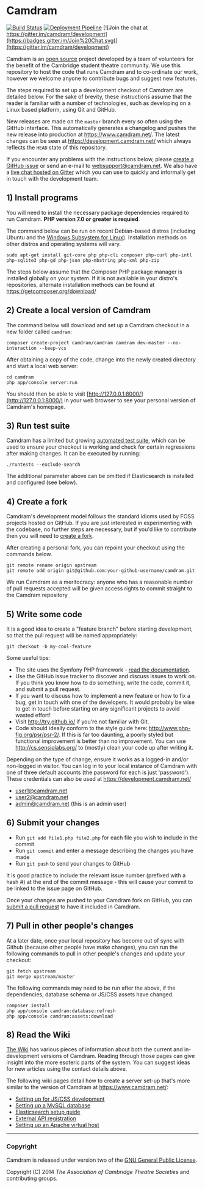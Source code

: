 # Camdram

[![Build Status](https://travis-ci.org/camdram/camdram.svg?branch=master)](https://travis-ci.org/camdram/camdram)
[![Deployment Pipeline](https://app.buddy.works/pahoyes/camdram/pipelines/pipeline/144463/badge.svg?token=a793d019566e652178a2b8fb6b590b025de793a9a858bfcc4bb487c57101f994)](https://app.buddy.works/pahoyes/camdram/pipelines/pipeline/144463)
[![Join the chat at https://gitter.im/camdram/development](https://badges.gitter.im/Join%20Chat.svg)](https://gitter.im/camdram/development)

Camdram is an [open source](http://opensource.org/docs/osd) project developed by a team of volunteers for the benefit of the Cambridge student theatre community. We use this repository to host the code that runs Camdram and to co-ordinate our work, however we welcome anyone to contribute bugs and suggest new features.

The steps required to set up a development checkout of Camdram are detailed below. For the sake of brevity, these instructions assume that the reader is familiar with a number of technologies, such as developing on a Linux based platform, using Git and GitHub.

New releases are made on the `master` branch every so often using the GitHub interface. This automatically generates a changelog and pushes the new release into production at https://www.camdram.net/. The latest changes can be seen at https://development.camdram.net/ which always reflects the `HEAD` state of this repository.

If you encounter any problems with the instructions below, please [create a GitHub issue]( https://github.com/camdram/camdram/issues/new) or send an e-mail to websupport@camdram.net. We also have a [live chat hosted on Gitter](https://gitter.im/camdram/development) which you can use to quickly and informally get in touch with the development team.

## 1) Install programs

You will need to install the necessary package dependencies required to run Camdram. **PHP version 7.0 or greater is requied**.

The command below can be run on recent Debian-based distros (including Ubuntu and the [Windows Subsystem for Linux](https://docs.microsoft.com/en-us/windows/wsl/install-win10)). Installation methods on other distros and operating systems will vary.

```
sudo apt-get install git-core php php-cli composer php-curl php-intl php-sqlite3 php-gd php-json php-mbstring php-xml php-zip
```

The steps below assume that the Composer PHP package manager is installed globally on your system. If it is not available in your distro's repositories, alternate installation methods can be found at https://getcomposer.org/download/

## 2) Create a local version of Camdram

The command below will download and set up a Camdram checkout in a new folder called `camdram`:

```
composer create-project camdram/camdram camdram dev-master --no-interaction --keep-vcs
```

After obtaining a copy of the code, change into the newly created directory and start a local web server:

```
cd camdram
php app/console server:run
```

You should then be able to visit [http://127.0.0.1:8000/](http://127.0.0.1:8000/) in your web browser to see your personal version of Camdram's homepage.

## 3) Run test suite

Camdram has a limited but growing [automated test suite](https://github.com/camdram/camdram/wiki/Running-and-creating-tests), which can be used to ensure your checkout is working and check for certain regressions after making changes. It can be executed by running:

```
./runtests --exclude-search
```

The additional parameter above can be omitted if Elasticsearch is installed and configured (see below).

## 4) Create a fork

Camdram's development model follows the standard idioms used by FOSS projects hosted on GitHub. If you are just interested in experimenting with the codebase, no further steps are necessary, but if you'd like to contribute then you will need to [create a fork](https://help.github.com/articles/fork-a-repo).

After creating a personal fork, you can repoint your checkout using the commands below.

```
git remote rename origin upstream
git remote add origin git@github.com:your-github-username/camdram.git
```

We run Camdram as a meritocracy: anyone who has a reasonable number of pull requests accepted will be given access rights to commit straight to the Camdram repository

## 5) Write some code

It is a good idea to create a "feature branch" before starting development, so that the pull request will be named appropriately:

```
git checkout -b my-cool-feature
```

Some useful tips:
 * The site uses the Symfony PHP framework - [read the documentation](http://symfony.com/doc/3.4/index.html).
 * Use the GitHub issue tracker to discover and discuss issues to work on. If you think you know how to do something, write the code, commit it, and
   submit a pull request.
 * If you want to discuss how to implement a new feature or how to fix a bug, get in touch with one of the developers. It would probably be wise to get in
   touch before starting on any significant projects to avoid wasted effort!
 * Visit http://try.github.io/ if you're not familiar with Git.
 * Code should ideally conform to the style guide here: http://www.php-fig.org/psr/psr-2/. If this is far too daunting, a poorly styled but functional improvement is better than no improvement. You can use http://cs.sensiolabs.org/ to (mostly) clean your code up after writing it.

Depending on the type of change, ensure it works as a logged-in and/or non-logged in visitor. You can log in to your local instance of Camdram with one of three default accounts (the password for each is just 'password'). These credentials can also be used at https://development.camdram.net/
 * user1@camdram.net
 * user2@camdram.net
 * admin@camdram.net (this is an admin user) 

## 6) Submit your changes

 * Run `git add file1.php file2.php` for each file you wish to include in the commit
 * Run `git commit` and enter a message describing the changes you have made
 * Run `git push` to send your changes to GitHub

It is good practice to include the relevant issue number (prefixed with a hash #) at the end of the commit message - this will cause your commit to be linked to the issue page on GitHub.

Once your changes are pushed to your Camdram fork on GitHub, you can [submit a pull request](https://help.github.com/articles/creating-a-pull-request/) to have it included in Camdram.

## 7) Pull in other people's changes

At a later date, once your local repository has become out of sync with Github (because other people have make changes), you can run the following commands to pull in other people's changes and update your checkout:

```
git fetch upstream
git merge upstream/master
```

The following commands may need to be run after the above, if the dependencies, database schema or JS/CSS assets have changed.

```
composer install
php app/console camdram:database:refresh
php app/console camdram:assets:download
```

## 8) Read the Wiki

[The Wiki](http://github.com/camdram/camdram/wiki) has various pieces of information about both the current and in-development versions of Camdram. Reading through those pages can give insight into the more esoteric parts of the system. You can suggest ideas for new articles using the contact details above.

The following wiki pages detail how to create a server set-up that's more similar to the version of Camdram at https://www.camdram.net/:

 * [Setting up for JS/CSS development](https://github.com/camdram/camdram/wiki/Webpack-setup-guide)
 * [Setting up a MySQL database](https://github.com/camdram/camdram/wiki/Setting-up-a-MySQL-database)
 * [Elasticsearch setup guide](https://github.com/camdram/camdram/wiki/Elasticsearch-setup-guide)
 * [External API registration](https://github.com/camdram/camdram/wiki/API-registration)
 * [Setting up an Apache virtual host](https://github.com/camdram/camdram/wiki/Setting-up-an-Apache-virtual-host)

---

### Copyright

Camdram is released under version two of the [GNU General Public License](https://www.gnu.org/licenses/old-licenses/gpl-2.0.en.html#SEC1).

Copyright (C) 2014 *The Association of Cambridge Theatre Societies* and contributing groups.

